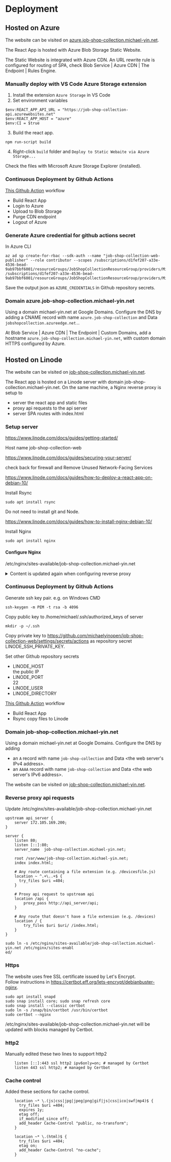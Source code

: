 # Deployment

## Hosted on Azure
The website can be visited on [azure.job-shop-collection.michael-yin.net](https://azure.job-shop-collection.michael-yin.net).

The React App is hosted with Azure Blob Storage Static Website.

The Static Website is integrated with Azure CDN. An URL rewrite rule is configured for routing of SPA, check Blob Service | Azure CDN | The Endpoint | Rules Engine.

### Manually deploy with VS Code Azure Storage extension
1. Install the extension `Azure Storage` in VS Code
2. Set environment variables
```
$env:REACT_APP_API_URL = "https://job-shop-collection-api.azurewebsites.net"
$env:REACT_APP_HOST = "azure"
$env:CI = $true
```
3. Build the react app.
```
npm run-script build
```
4. Right-click `build` folder and `Deploy to Static Webaite via Azure Storage...`

Check the files with Microsoft Azure Storage Explorer (installed).

### Continuous Deployment by Github Actions
[This Github Action](https://github.com/michaelyinopen/job-shop-collection-web/actions/workflows/main_azure.yml) workflow
- Build React App
- Login to Azure
- Upload to Blob Storage
- Purge CDN endpoint
- Logout of Azure

### Generate Azure credential for github actions secret
In Azure CLI
```
az ad sp create-for-rbac --sdk-auth --name "job-shop-collection-web-publisher" --role contributor --scopes /subscriptions/d1fef207-a33e-4536-bead-9ab97bbf6001/resourceGroups/JobShopCollectionResourceGroup/providers/Microsoft.Storage/storageAccounts/jobshopcollectionblob /subscriptions/d1fef207-a33e-4536-bead-9ab97bbf6001/resourceGroups/JobShopCollectionResourceGroup/providers/Microsoft.Cdn/profiles/jobshopcollection/endpoints/jobshopcollection
```
Save the output json as `AZURE_CREDENTIALS` in Github repository secrets.

### Domain azure.job-shop-collection.michael-yin.net
Using a domain michael-yin.net at Google Domains. Configure the DNS by adding a CNAME record with name `azure.job-shop-collection` and Data `jobshopcollection.azureedge.net.`.

At Blob Service | Azure CDN | The Endpoint | Custom Domains, add a hostname `azure.job-shop-collection.michael-yin.net`, with custom domain HTTPS configured by Azure.

## Hosted on Linode
The website can be visited on [job-shop-collection.michael-yin.net](https://job-shop-collection.michael-yin.net).

The React app is hosted on a Linode server with domain job-shop-collection.michael-yin.net. On the same machine, a Nginx reverse proxy is setup to
- server the react app and static files
- proxy api requests to the api server
- server SPA routes with index.html

### Setup server
https://www.linode.com/docs/guides/getting-started/

Host name job-shop-collection-web

https://www.linode.com/docs/guides/securing-your-server/

check back for firewall and Remove Unused Network-Facing Services

https://www.linode.com/docs/guides/how-to-deploy-a-react-app-on-debian-10/

Install Rsync
```
sudo apt install rsync
```

Do not need to install git and Node.

https://www.linode.com/docs/guides/how-to-install-nginx-debian-10/

Install Nginx
```
sudo apt install nginx
```

#### Configure Nginx
/etc/nginx/sites-available/job-shop-collection.michael-yin.net
<details>
<Summary>Content is updated again when configuring reverse proxy</summary>
<pre><code>server {
    listen 80;
    listen [::]:80;
    server_name  job-shop-collection.michael-yin.net;

    root /var/www/job-shop-collection.michael-yin.net;
    index index.html;

    # Any route containing a file extension (e.g. /devicesfile.js)
    location ~ ^.+\..+$ {
      try_files $uri =404;
    }

    # Any route that doesn't have a file extension (e.g. /devices)
    location / {
        try_files $uri $uri/ /index.html;
    }
}</code></pre>
</details>

### Continuous Deployment by Github Actions

Generate ssh key pair. e.g. on Windows CMD

```
ssh-keygen -m PEM -t rsa -b 4096
```

Copy public key to /home/michael/.ssh/authorized_keys of server
```
mkdir -p ~/.ssh
```

Copy private key to https://github.com/michaelyinopen/job-shop-collection-web/settings/secrets/actions as repository secret LINODE_SSH_PRIVATE_KEY.

Set other Github repository secrets
- LINODE_HOST\
the public IP
- LINODE_PORT\
22
- LINODE_USER
- LINODE_DIRECTORY

[This Github Action](https://github.com/michaelyinopen/job-shop-collection-web/actions/workflows/main_linode.yml) workflow

- Build React App
- Rsync copy files to Linode

### Domain job-shop-collection.michael-yin.net
Using a domain michael-yin.net at Google Domains. Configure the DNS by adding
- an `A` record with name `job-shop-collection` and Data \<the web server's IPv4 address>.
- an `AAAA` record with name `job-shop-collection` and Data \<the web server's IPv6 address>.

The website can be visited on [job-shop-collection.michael-yin.net](http://job-shop-collection.michael-yin.net).

### Reverse proxy api requests
Update /etc/nginx/sites-available/job-shop-collection.michael-yin.net
```
upstream api_server {
    server 172.105.169.200;
}

server {
    listen 80;
    listen [::]:80;
    server_name  job-shop-collection.michael-yin.net;

    root /var/www/job-shop-collection.michael-yin.net;
    index index.html;

    # Any route containing a file extension (e.g. /devicesfile.js)
    location ~ ^.+\..+$ {
      try_files $uri =404;
    }

    # Proxy api request to upstream api
    location /api {
        proxy_pass http://api_server/api;
    }

    # Any route that doesn't have a file extension (e.g. /devices)
    location / {
        try_files $uri $uri/ /index.html;
    }
}
``` 
```
sudo ln -s /etc/nginx/sites-available/job-shop-collection.michael-yin.net /etc/nginx/sites-enabl
ed/
```
### Https
The website uses free SSL certificate issued by Let's Encrypt.\
Follow instructions in https://certbot.eff.org/lets-encrypt/debianbuster-nginx.

```
sudo apt install snapd
sudo snap install core; sudo snap refresh core
sudo snap install --classic certbot
sudo ln -s /snap/bin/certbot /usr/bin/certbot
sudo certbot --nginx
```
/etc/nginx/sites-available/job-shop-collection.michael-yin.net will be updated with blocks managed by Certbot.

### http2
Manually edited these two lines to support http2
```
    listen [::]:443 ssl http2 ipv6only=on; # managed by Certbot
    listen 443 ssl http2; # managed by Certbot
```

### Cache control
Added these sections for cache control.
```
    location ~* \.(js|css|jpg|jpeg|png|gif|js|css|ico|swf|mp4)$ {
      try_files $uri =404;
      expires 1y;
      etag off;
      if_modified_since off;
      add_header Cache-Control "public, no-transform";
    }

    location ~* \.(html)$ {
      try_files $uri =404;
      etag on;
      add_header Cache-Control "no-cache";
    }
```